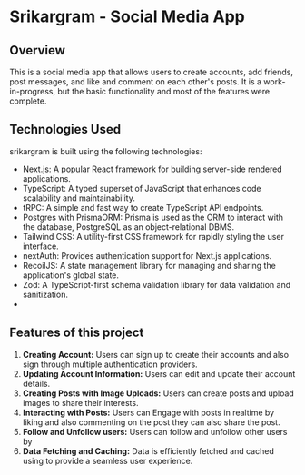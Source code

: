 # Srikargram - Social Media App
## Overview
This is a social media app that allows users to create accounts, add friends, post messages, and like and comment on each other's posts. It is a work-in-progress, but the basic functionality and most of the features were complete.

## Technologies Used

 srikargram is built using the following technologies:

- Next.js: A popular React framework for building server-side rendered applications.
- TypeScript: A typed superset of JavaScript that enhances code scalability and maintainability.
- tRPC: A simple and fast way to create TypeScript API endpoints.
- Postgres with PrismaORM: Prisma is used as the ORM to interact with the database, PostgreSQL as an object-relational DBMS.
- Tailwind CSS: A utility-first CSS framework for rapidly styling the user interface.
- nextAuth: Provides authentication support for Next.js applications.
- RecoilJS: A state management library for managing and sharing the application's global state.
- Zod: A TypeScript-first schema validation library for data validation and sanitization.
- 
## Features of this project
1. **Creating Account:** Users can sign up to create their accounts and also sign through multiple authentication providers.
2. **Updating Account Information:** Users can edit and update their account details.
3. **Creating Posts with Image Uploads:** Users can create posts and upload images to share their interests.
4. **Interacting with Posts:** Users can Engage with posts in realtime by liking and also commenting on the post they can also share the post.
5. **Follow and Unfollow users:** Users can follow and unfollow other users by 
6. **Data Fetching and Caching:** Data is efficiently fetched and cached using to provide a seamless user experience.
